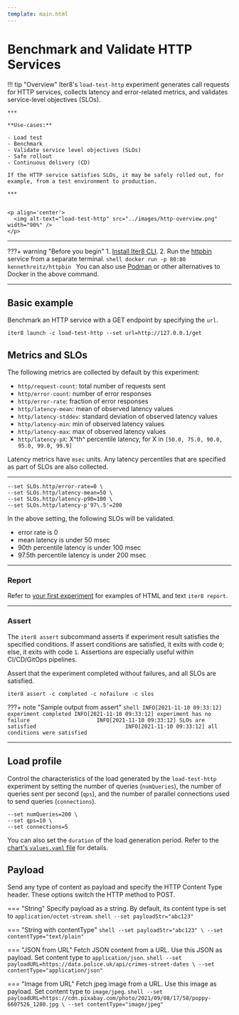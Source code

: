 ```yaml
---
template: main.html
---
```


# Benchmark and Validate HTTP Services

!!! tip "Overview"
    Iter8's `load-test-http` experiment generates call requests for HTTP services, collects latency and error-related metrics, and validates service-level objectives (SLOs).

    ***

    **Use-cases:** 

    - Load test
    - Benchmark
    - Validate service level objectives (SLOs)
    - Safe rollout
    - Continuous delivery (CD)
    
    If the HTTP service satisfies SLOs, it may be safely rolled out, for example, from a test environment to production.  

    ***


    <p align='center'>
      <img alt-text="load-test-http" src="../images/http-overview.png" width="90%" />
    </p>

***

???+ warning "Before you begin"
    1. [Install Iter8 CLI](../../getting-started/install.md).
    2. Run the [httpbin](https://httpbin.org) service from a separate terminal.
    ```shell
    docker run -p 80:80 kennethreitz/httpbin
    ```
    You can also use [Podman](https://podman.io) or other alternatives to Docker in the above command.

***

## Basic example
Benchmark an HTTP service with a GET endpoint by specifying the `url`.

```shell
iter8 launch -c load-test-http --set url=http://127.0.0.1/get
```


## Metrics and SLOs
The following metrics are collected by default by this experiment:

- `http/request-count`: total number of requests sent
- `http/error-count`: number of error responses
- `http/error-rate`: fraction of error responses
- `http/latency-mean`: mean of observed latency values
- `http/latency-stddev`: standard deviation of observed latency values
- `http/latency-min`: min of observed latency values
- `http/latency-max`: max of observed latency values
- `http/latency-pX`: X^th^ percentile latency, for X in `[50.0, 75.0, 90.0, 95.0, 99.0, 99.9]`

Latency metrics have `msec` units. Any latency percentiles that are specified as part of SLOs are also collected.

***

```shell
--set SLOs.http/error-rate=0 \
--set SLOs.http/latency-mean=50 \
--set SLOs.http/latency-p90=100 \
--set SLOs.http/latency-p'97\.5'=200
```

In the above setting, the following SLOs will be validated.

- error rate is 0
- mean latency is under 50 msec
- 90th percentile latency is under 100 msec
- 97.5th percentile latency is under 200 msec

***

### Report

Refer to [your first experiment](../../getting-started/your-first-experiment.md#3-view-experiment-report) for examples of HTML and text `iter8 report`.

***

### Assert
The `iter8 assert` subcommand asserts if experiment result satisfies the specified conditions. If assert conditions are satisfied, it exits with code `0`; else, it exits with code `1`. Assertions are especially useful within CI/CD/GitOps pipelines.

Assert that the experiment completed without failures, and all SLOs are satisfied.
```shell
iter8 assert -c completed -c nofailure -c slos
```

???+ note "Sample output from assert"
    ```shell
    INFO[2021-11-10 09:33:12] experiment completed
    INFO[2021-11-10 09:33:12] experiment has no failure                    
    INFO[2021-11-10 09:33:12] SLOs are satisfied                           
    INFO[2021-11-10 09:33:12] all conditions were satisfied
    ```

***

## Load profile
Control the characteristics of the load generated by the `load-test-http` experiment by setting the number of queries (`numQueries`), the number of queries sent per second (`qps`), and the number of parallel connections used to send queries  (`connections`).

```shell
--set numQueries=200 \
--set qps=10 \
--set connections=5
```

You can also set the `duration` of the load generation period. Refer to the [chart's `values.yaml` file](../../user-guide/topics/chart-docs.md) for details.


## Payload
Send any type of content as payload and specify the HTTP Content Type header. These options switch the HTTP method to POST.

=== "String"
    Specify payload as a string. By default, its content type is set to `application/octet-stream`.
    ```shell
    --set payloadStr="abc123"
    ```

=== "String with contentType"
    ```shell
    --set payloadStr="abc123" \
    --set contentType="text/plain"
    ```

=== "JSON from URL"
    Fetch JSON content from a URL. Use this JSON as payload. Set content type to `application/json`.
    ```shell
    --set payloadURL=https://data.police.uk/api/crimes-street-dates \
    --set contentType="application/json"
    ```

=== "Image from URL"
    Fetch jpeg image from a URL. Use this image as payload. Set content type to `image/jpeg`.
    ```shell
    --set payloadURL=https://cdn.pixabay.com/photo/2021/09/08/17/58/poppy-6607526_1280.jpg \
    --set contentType="image/jpeg"
    ```
